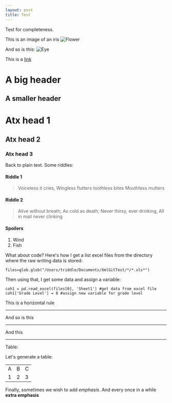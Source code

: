 ```yaml
---
layout: post
title: Test
---
```


Test for completeness.

This is an image of an iris
![Flower](http://wiki.irises.org/pub/TbKthruO/TbMillenniumFalcon/Millenium_Falcon2_2005May.jpg)

And so is this:
![Eye](http://upload.wikimedia.org/wikipedia/commons/4/41/Menschliches_Auge.jpg)

This is a [link](http://www.columbia.edu/cu/psychology/vpvaughns/index.html)


A big header
==============

A smaller header
-----------------

# Atx head 1

## Atx head 2 ##

### Atx head 3 ###

Back to plain text.  Some riddles:


#### Riddle 1
>Voiceless it cries,
>Wingless flutters
>toothless bites
>Mouthless mutters

#### Riddle 2
>Alive without breath,
>As cold as death;
>Never thirsy, ever drinking,
>All in mail never clinking

#### Spoilers
1. Wind
2. Fish

What about code?  Here's how I get a list excel files from the directory where the raw writing data is stored:

	files=glob.glob("/Users/triddle/Documents/XmlGitTest/*/*.xls*")

Then using that, I get  some data and assign a variable:

	coh1 = pd.read_excel(files[0], 'Sheet1') #get data from excel file
	coh1['Grade Level'] = 8 #assign new variable for grade level

This is a horizontal rule

* * *

And so is this

*****

And this

--------------------

Table:

Let's generate a table:

<table>
	<tr>
		<td>A</td>
		<td>B</td>
		<td>C</td>
	</tr>
	<tr>
		<td>1</td>
		<td>2</td>
		<td>3</td>
	</tr>
</table>

Finally, sometimes we wish to add *emphasis*.  And every once in a while **extra emphasis**

